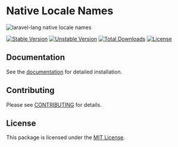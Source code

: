 # Native Locale Names

![laravel-lang native locale names](https://preview.dragon-code.pro/laravel-lang/native-locale-names.svg?brand=laravel&mode=dark)

[![Stable Version][badge_stable]][link_packagist]
[![Unstable Version][badge_unstable]][link_packagist]
[![Total Downloads][badge_downloads]][link_packagist]
[![License][badge_license]][link_license]

## Documentation

See the [documentation](https://laravel-lang.com) for detailed installation.

## Contributing

Please see [CONTRIBUTING](https://laravel-lang.com/contributions.html) for details.

## License

This package is licensed under the [MIT License][link_license].


[badge_stable]:     https://img.shields.io/github/v/release/Laravel-Lang/native-locale-names?label=stable&style=flat-square

[badge_unstable]:   https://img.shields.io/badge/unstable-dev--main-orange?style=flat-square

[badge_downloads]:  https://img.shields.io/packagist/dt/Laravel-Lang/native-locale-names.svg?style=flat-square

[badge_license]:    https://img.shields.io/packagist/l/Laravel-Lang/native-locale-names.svg?style=flat-square

[link_packagist]:   https://packagist.org/packages/Laravel-Lang/native-locale-names

[link_license]:     LICENSE
